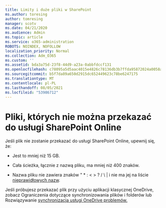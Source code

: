 ```yaml
---
title: Limity i duże pliki w SharePoint
ms.author: toresing
author: tomresing
manager: scotv
ms.date: 04/21/2020
ms.audience: Admin
ms.topic: article
ms.service: o365-administration
ROBOTS: NOINDEX, NOFOLLOW
localization_priority: Normal
ms.collection: Adm_O365
ms.custom: ''
ms.assetid: bda3a75d-23f8-44d9-a23a-0abbfdccf131
ms.openlocfilehash: c78095a5d5aac4015e4826c78136db3b7ffda95872024a0058a7e8f8b2ccef4b
ms.sourcegitcommit: b5f7da89a650d2915dc652449623c78be6247175
ms.translationtype: MT
ms.contentlocale: pl-PL
ms.lasthandoff: 08/05/2021
ms.locfileid: "53986712"
---
```

# <a name="files-that-cant-be-uploaded-to-sharepoint-online"></a>Pliki, których nie można przekazać do usługi SharePoint Online

Jeśli plik nie zostanie przekazać do usługi SharePoint Online, upewnij się, że:
  
- Jest to mniej niż 15 GB.
    
- Cała ścieżka, łącznie z nazwą pliku, ma mniej niż 400 znaków.
    
- Nazwa pliku nie zawiera znaków " \* : \< \> ? / \ | i nie ma jej na liście [nieprawidłowych nazw](https://go.microsoft.com/fwlink/?linkid=866430).
    
Jeśli próbujesz przekazać plik przy użyciu aplikacji klasycznej OneDrive, [](https://go.microsoft.com/fwlink/p/?LinkID=717734) zobacz Ograniczenia dotyczące synchronizowania plików i folderów lub Rozwiązywanie [synchronizacja usługi OneDrive problemów.](https://go.microsoft.com/fwlink/?linkid=866431)
  

